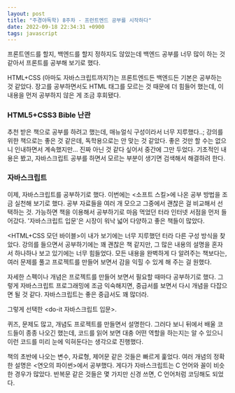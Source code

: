```yaml
---
layout: post
title: "주경야독학) 8주차 - 프런트엔드 공부를 시작하다"
date: 2022-09-18 22:34:31 +0900
tags: javascript
---
```


프론트엔드를 할지, 백엔드를 할지 정하지도 않았는데 백엔드 공부를 너무 많이 하는 것 같아서 프론트를 공부해 보기로 했다.

HTML+CSS (아마도 자바스크립트까지?)는 프론트엔드든 백엔드든 기본은 공부하는 것 같았다. 장고를 공부하면서도 HTML 태그를 모르는 것 때문에 더 힘들어 했는데, 이 내용을 먼저 공부하지 않은 게 조금 후회됐다.

### HTML5+CSS3 Bible 난관

추천 받은 책으로 공부를 하려고 했는데, 매뉴얼식 구성이라서 너무 지루했다..; 강의를 위한 책으로는 좋은 것 같은데, 독학용으로는 안 맞는 것 같았다. 좋은 것만 할 수는 없으니 인내하면서 계속했지만... 진짜 아닌 것 같다 싶어서 중간에 그만 두었다.
기초적인 내용은 봤고, 자바스크립트 공부를 하면서 모르는 부분이 생기면 검색해서 해결하려 한다.

### 자바스크립트

이제, 자바스크립트를 공부하기로 했다. 이번에는 \<소프트 스킬\>에 나온 공부 방법을 조금 실천해 보기로 했다. 공부 자료들을 여러 개 모으고 그중에서 괜찮은 걸 비교해서 선택하는 것. 가능하면 책을 이용해서 공부하기로 마음 먹었던 터라 인터넷 서점을 먼저 들어갔다. '자바스크립트 입문'은 시장이 워낙 넓어 다양하고 좋은 책들이 많았다.

\<HTML+CSS 모던 바이블\>이 내가 보기에는 너무 지루했던 터라 다른 구성 방식을 찾았다. 강의를 들으면서 공부하기에는 꽤 괜찮은 책 같지만, 그 많은 내용의 설명을 혼자서 하나하나 보고 있기에는 너무 힘들었다. 모든 내용을 완벽하게 다 알려주는 책보다는, 여러 문제를 풀고 프로젝트를 만들어 보면서 감을 익힐 수 있게 해 주는 걸 원했다.

자세한 스펙이나 개념은 프로젝트를 만들어 보면서 필요할 때마다 공부하기로 했다. 그렇게 자바스크립트 프로그래밍에 조금 익숙해지면, 중급서를 보면서 다시 개념을 다잡으면 될 것 같다. 자바스크립트는 좋은 중급서도 꽤 많더라.

그렇게 선택한 \<do-it 자바스크립트 입문\>.

퀴즈, 문제도 많고, 개념도 프로젝트를 만들면서 설명한다. 그러다 보니 뒤에서 배울 코드들이 종종 나오긴 했는데, 코드를 읽어 보면 대충 어떤 역할을 하는지는 알 수 있으니 이런 코드를 미리 눈에 익혀둔다는 생각으로 진행했다.

책의 초반에 나오는 변수, 자료형, 제어문 같은 것들은 빠르게 훑었다. 여러 개념의 정확한 설명은 \<연오의 파이썬\>에서 공부했다. 게다가 자바스크립트는 C 언어와 꼴이 비슷한 경우가 많았다. 반복문 같은 것들은 몇 가지만 신경 쓰면, C 언어처럼 코딩해도 되었다.
